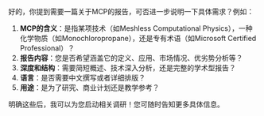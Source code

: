 好的，你提到需要一篇关于MCP的报告，可否进一步说明一下具体需求？例如：

1. **MCP的含义**：是指某项技术（如Meshless Computational Physics），一种化学物质（如Monochloropropane），还是专有术语（如Microsoft Certified Professional）？
2. **报告内容**：您是否希望涵盖它的定义、应用、市场情况、优劣势分析等？
3. **深度和结构**：需要简短概述、技术深入分析，还是完整的学术型报告？
4. **语言**：是否需要中文撰写或者详细排版？
5. **用途**：是为了研究、商业计划还是教学参考？

明确这些后，我可以为您启动相关调研！您可随时告知更多具体信息。